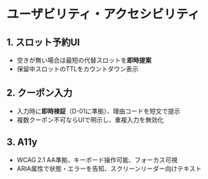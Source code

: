 <!-- freshcart/docs/10_engineering/UX_ACCESSIBILITY.md -->
# ユーザビリティ・アクセシビリティ

## 1. スロット予約UI
- 空きが無い場合は最短の代替スロットを**即時提案**
- 保留中スロットのTTLをカウントダウン表示

## 2. クーポン入力
- 入力時に**即時検証**（D-01に準拠）、理由コードを短文で提示
- 複数クーポン不可ならUIで明示し、重複入力を無効化

## 3. A11y
- WCAG 2.1 AA準拠、キーボード操作可能、フォーカス可視
- ARIA属性で状態・エラーを告知、スクリーンリーダー向けテキスト
